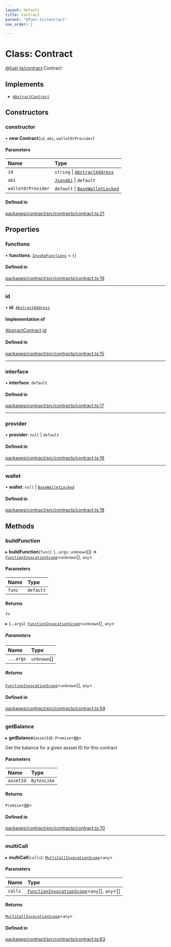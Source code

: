 ```yaml
---
layout: default
title: Contract
parent: "@fuel-ts/contract"
nav_order: 1

---
```


# Class: Contract

[@fuel-ts/contract](../index.md).Contract

## Implements

- [`AbstractContract`](internal-AbstractContract.md)

## Constructors

### constructor

• **new Contract**(`id`, `abi`, `walletOrProvider`)

#### Parameters

| Name | Type |
| :------ | :------ |
| `id` | `string` \| [`AbstractAddress`](internal-AbstractAddress.md) |
| `abi` | [`JsonAbi`](../namespaces/internal.md#jsonabi) \| `default` |
| `walletOrProvider` | `default` \| [`BaseWalletLocked`](internal-BaseWalletLocked.md) |

#### Defined in

[packages/contract/src/contracts/contract.ts:21](https://github.com/FuelLabs/fuels-ts/blob/master/packages/contract/src/contracts/contract.ts#L21)

## Properties

### functions

• **functions**: [`InvokeFunctions`](../interfaces/InvokeFunctions.md) = `{}`

#### Defined in

[packages/contract/src/contracts/contract.ts:19](https://github.com/FuelLabs/fuels-ts/blob/master/packages/contract/src/contracts/contract.ts#L19)

___

### id

• **id**: [`AbstractAddress`](internal-AbstractAddress.md)

#### Implementation of

[AbstractContract](internal-AbstractContract.md).[id](internal-AbstractContract.md#id)

#### Defined in

[packages/contract/src/contracts/contract.ts:15](https://github.com/FuelLabs/fuels-ts/blob/master/packages/contract/src/contracts/contract.ts#L15)

___

### interface

• **interface**: `default`

#### Defined in

[packages/contract/src/contracts/contract.ts:17](https://github.com/FuelLabs/fuels-ts/blob/master/packages/contract/src/contracts/contract.ts#L17)

___

### provider

• **provider**: ``null`` \| `default`

#### Defined in

[packages/contract/src/contracts/contract.ts:16](https://github.com/FuelLabs/fuels-ts/blob/master/packages/contract/src/contracts/contract.ts#L16)

___

### wallet

• **wallet**: ``null`` \| [`BaseWalletLocked`](internal-BaseWalletLocked.md)

#### Defined in

[packages/contract/src/contracts/contract.ts:18](https://github.com/FuelLabs/fuels-ts/blob/master/packages/contract/src/contracts/contract.ts#L18)

## Methods

### buildFunction

▸ **buildFunction**(`func`): (...`args`: `unknown`[]) => [`FunctionInvocationScope`](FunctionInvocationScope.md)<`unknown`[], `any`\>

#### Parameters

| Name | Type |
| :------ | :------ |
| `func` | `default` |

#### Returns

`fn`

▸ (...`args`): [`FunctionInvocationScope`](FunctionInvocationScope.md)<`unknown`[], `any`\>

##### Parameters

| Name | Type |
| :------ | :------ |
| `...args` | `unknown`[] |

##### Returns

[`FunctionInvocationScope`](FunctionInvocationScope.md)<`unknown`[], `any`\>

#### Defined in

[packages/contract/src/contracts/contract.ts:59](https://github.com/FuelLabs/fuels-ts/blob/master/packages/contract/src/contracts/contract.ts#L59)

___

### getBalance

▸ **getBalance**(`assetId`): `Promise`<[`BN`](internal-BN.md)\>

Get the balance for a given assset ID for this contract

#### Parameters

| Name | Type |
| :------ | :------ |
| `assetId` | `BytesLike` |

#### Returns

`Promise`<[`BN`](internal-BN.md)\>

#### Defined in

[packages/contract/src/contracts/contract.ts:70](https://github.com/FuelLabs/fuels-ts/blob/master/packages/contract/src/contracts/contract.ts#L70)

___

### multiCall

▸ **multiCall**(`calls`): [`MultiCallInvocationScope`](MultiCallInvocationScope.md)<`any`\>

#### Parameters

| Name | Type |
| :------ | :------ |
| `calls` | [`FunctionInvocationScope`](FunctionInvocationScope.md)<`any`[], `any`\>[] |

#### Returns

[`MultiCallInvocationScope`](MultiCallInvocationScope.md)<`any`\>

#### Defined in

[packages/contract/src/contracts/contract.ts:63](https://github.com/FuelLabs/fuels-ts/blob/master/packages/contract/src/contracts/contract.ts#L63)
